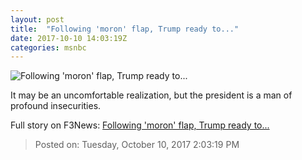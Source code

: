 ```yaml
---
layout: post
title:  "Following 'moron' flap, Trump ready to..."
date: 2017-10-10 14:03:19Z
categories: msnbc
---
```


![Following 'moron' flap, Trump ready to...](http://www.msnbc.com/sites/msnbc/files/styles/ratio--1_91-1--1200x630/public/664142230.jpg?itok=PbxLD1Xx)

It may be an uncomfortable realization, but the president is a man of profound insecurities.


Full story on F3News: [Following 'moron' flap, Trump ready to...](http://www.f3nws.com/n/3WFSUF)

> Posted on: Tuesday, October 10, 2017 2:03:19 PM
